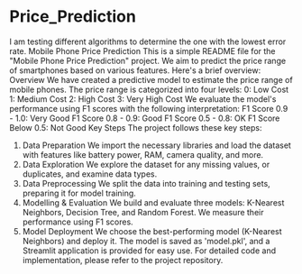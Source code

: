 # Price_Prediction
I am testing different algorithms to determine the one with the lowest error rate. 
Mobile Phone Price Prediction
This is a simple README file for the "Mobile Phone Price Prediction" project. We aim to predict the price range of smartphones based on various features. Here's a brief overview:
Overview
We have created a predictive model to estimate the price range of mobile phones. The price range is categorized into four levels:
0: Low Cost
1: Medium Cost
2: High Cost
3: Very High Cost
We evaluate the model's performance using F1 scores with the following interpretation:
F1 Score 0.9 - 1.0: Very Good
F1 Score 0.8 - 0.9: Good
F1 Score 0.5 - 0.8: OK
F1 Score Below 0.5: Not Good
Key Steps
The project follows these key steps:
1. Data Preparation
We import the necessary libraries and load the dataset with features like battery power, RAM, camera quality, and more.
2. Data Exploration
We explore the dataset for any missing values, or duplicates, and examine data types.
3. Data Preprocessing
We split the data into training and testing sets, preparing it for model training.
4. Modelling & Evaluation
We build and evaluate three models: K-Nearest Neighbors, Decision Tree, and Random Forest. We measure their performance using F1 scores.
5. Model Deployment
We choose the best-performing model (K-Nearest Neighbors) and deploy it. The model is saved as 'model.pkl', and a Streamlit application is provided for easy use.
For detailed code and implementation, please refer to the project repository.

